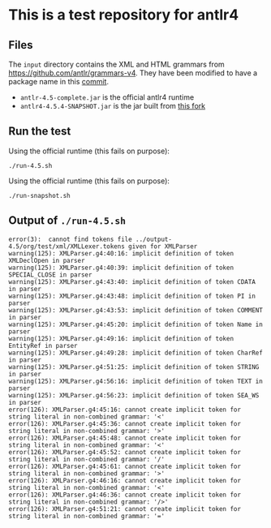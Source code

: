 # This is a test repository for antlr4

## Files

The `input` directory contains the XML and HTML grammars
from <https://github.com/antlr/grammars-v4>. They have been modified to
have a package name in this
[commit](https://github.com/sebkur/antlr4-tests/commit/dc63c691cf9307d8175db2655f9ba9341cc23f8c).

* `antlr-4.5-complete.jar` is the official antlr4 runtime
* `antlr4-4.5.4-SNAPSHOT.jar` is the jar built from
  [this fork](https://github.com/sebkur/antlr4/tree/allow_path_in_token_vocab)

## Run the test

Using the official runtime (this fails on purpose):

`./run-4.5.sh`

Using the official runtime (this fails on purpose):

`./run-snapshot.sh`

## Output of `./run-4.5.sh`

    error(3):  cannot find tokens file ../output-4.5/org/test/xml/XMLLexer.tokens given for XMLParser
    warning(125): XMLParser.g4:40:16: implicit definition of token XMLDeclOpen in parser
    warning(125): XMLParser.g4:40:39: implicit definition of token SPECIAL_CLOSE in parser
    warning(125): XMLParser.g4:43:40: implicit definition of token CDATA in parser
    warning(125): XMLParser.g4:43:48: implicit definition of token PI in parser
    warning(125): XMLParser.g4:43:53: implicit definition of token COMMENT in parser
    warning(125): XMLParser.g4:45:20: implicit definition of token Name in parser
    warning(125): XMLParser.g4:49:16: implicit definition of token EntityRef in parser
    warning(125): XMLParser.g4:49:28: implicit definition of token CharRef in parser
    warning(125): XMLParser.g4:51:25: implicit definition of token STRING in parser
    warning(125): XMLParser.g4:56:16: implicit definition of token TEXT in parser
    warning(125): XMLParser.g4:56:23: implicit definition of token SEA_WS in parser
    error(126): XMLParser.g4:45:16: cannot create implicit token for string literal in non-combined grammar: '<'
    error(126): XMLParser.g4:45:36: cannot create implicit token for string literal in non-combined grammar: '>'
    error(126): XMLParser.g4:45:48: cannot create implicit token for string literal in non-combined grammar: '<'
    error(126): XMLParser.g4:45:52: cannot create implicit token for string literal in non-combined grammar: '/'
    error(126): XMLParser.g4:45:61: cannot create implicit token for string literal in non-combined grammar: '>'
    error(126): XMLParser.g4:46:16: cannot create implicit token for string literal in non-combined grammar: '<'
    error(126): XMLParser.g4:46:36: cannot create implicit token for string literal in non-combined grammar: '/>'
    error(126): XMLParser.g4:51:21: cannot create implicit token for string literal in non-combined grammar: '='
